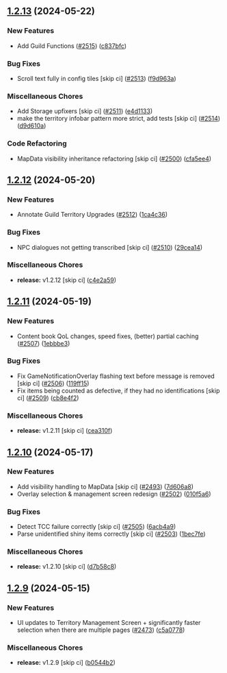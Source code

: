 ## [1.2.13](https://github.com/Wynntils/Artemis/compare/v1.2.12...v1.2.13) (2024-05-22)


### New Features

* Add Guild Functions ([#2515](https://github.com/Wynntils/Artemis/issues/2515)) ([c837bfc](https://github.com/Wynntils/Artemis/commit/c837bfca678b7f83f4e36234ae9128d54b6cb8a3))


### Bug Fixes

* Scroll text fully in config tiles [skip ci] ([#2513](https://github.com/Wynntils/Artemis/issues/2513)) ([f9d963a](https://github.com/Wynntils/Artemis/commit/f9d963abec0d127a674d70c1acdede0b55430c4f))


### Miscellaneous Chores

* Add Storage upfixers [skip ci] ([#2511](https://github.com/Wynntils/Artemis/issues/2511)) ([e4d1133](https://github.com/Wynntils/Artemis/commit/e4d1133c937d79713a6fe067703f2654f6410697))
* make the territory infobar pattern more strict, add tests [skip ci] ([#2514](https://github.com/Wynntils/Artemis/issues/2514)) ([d9d610a](https://github.com/Wynntils/Artemis/commit/d9d610aaa63261901d4532f4d12232164cb9d135))


### Code Refactoring

* MapData visibility inheritance refactoring [skip ci] ([#2500](https://github.com/Wynntils/Artemis/issues/2500)) ([cfa5ee4](https://github.com/Wynntils/Artemis/commit/cfa5ee4e77491f3ec95008cbfea7f0e4bfdbdc57))

## [1.2.12](https://github.com/Wynntils/Artemis/compare/v1.2.11...v1.2.12) (2024-05-20)


### New Features

* Annotate Guild Territory Upgrades ([#2512](https://github.com/Wynntils/Artemis/issues/2512)) ([1ca4c36](https://github.com/Wynntils/Artemis/commit/1ca4c36f4cd1f6eff53d6e12061b7ae83f1e33f2))


### Bug Fixes

* NPC dialogues not getting transcribed [skip ci] ([#2510](https://github.com/Wynntils/Artemis/issues/2510)) ([29cea14](https://github.com/Wynntils/Artemis/commit/29cea149e6246eec4a668b4e8b5f1fa48d2b0ce3))


### Miscellaneous Chores

* **release:** v1.2.12 [skip ci] ([c4e2a59](https://github.com/Wynntils/Artemis/commit/c4e2a590be52e22068a9907312b8b5f6083a4e93))

## [1.2.11](https://github.com/Wynntils/Artemis/compare/v1.2.10...v1.2.11) (2024-05-19)


### New Features

* Content book QoL changes, speed fixes, (better) partial caching  ([#2507](https://github.com/Wynntils/Artemis/issues/2507)) ([1ebbbe3](https://github.com/Wynntils/Artemis/commit/1ebbbe3453ff67b127c3326d9ddc37c0dd122dde))


### Bug Fixes

* Fix GameNotificationOverlay flashing text before message is removed [skip ci] ([#2506](https://github.com/Wynntils/Artemis/issues/2506)) ([119ff15](https://github.com/Wynntils/Artemis/commit/119ff15cb7e432bd6b74e7921a2674e983129380))
* Fix items being counted as defective, if they had no identifications [skip ci] ([#2509](https://github.com/Wynntils/Artemis/issues/2509)) ([cb8e4f2](https://github.com/Wynntils/Artemis/commit/cb8e4f23f16646aae603712825390bf15d02c567))


### Miscellaneous Chores

* **release:** v1.2.11 [skip ci] ([cea310f](https://github.com/Wynntils/Artemis/commit/cea310f70a8c4fe4b39082d002e27be1f7ecb025))

## [1.2.10](https://github.com/Wynntils/Artemis/compare/v1.2.9...v1.2.10) (2024-05-17)


### New Features

* Add visibility handling to MapData [skip ci] ([#2493](https://github.com/Wynntils/Artemis/issues/2493)) ([7d606a8](https://github.com/Wynntils/Artemis/commit/7d606a842589b8c958b50d2e0e485ba0673ae09a))
* Overlay selection & management screen redesign ([#2502](https://github.com/Wynntils/Artemis/issues/2502)) ([010f5a6](https://github.com/Wynntils/Artemis/commit/010f5a61f68a244af34b04dbef19376afb0c3160))


### Bug Fixes

* Detect TCC failure correctly [skip ci] ([#2505](https://github.com/Wynntils/Artemis/issues/2505)) ([6acb4a9](https://github.com/Wynntils/Artemis/commit/6acb4a9fed2d1fdf5394c52cdd3089f50b209cd2))
* Parse unidentified shiny items correctly [skip ci] ([#2503](https://github.com/Wynntils/Artemis/issues/2503)) ([1bec7fe](https://github.com/Wynntils/Artemis/commit/1bec7fe6389b77110619786a0b40557c6c42503f))


### Miscellaneous Chores

* **release:** v1.2.10 [skip ci] ([d7b58c8](https://github.com/Wynntils/Artemis/commit/d7b58c89df80a9c94ee2821c2f7abe0da3047deb))

## [1.2.9](https://github.com/Wynntils/Artemis/compare/v1.2.8...v1.2.9) (2024-05-15)


### New Features

* UI updates to Territory Management Screen + significantly faster selection when there are multiple pages ([#2473](https://github.com/Wynntils/Artemis/issues/2473)) ([c5a0778](https://github.com/Wynntils/Artemis/commit/c5a077858b008f59f904df819db973435450b9c9))


### Miscellaneous Chores

* **release:** v1.2.9 [skip ci] ([b0544b2](https://github.com/Wynntils/Artemis/commit/b0544b25d4cc6687203734f8fcd406bb34e51ddb))

